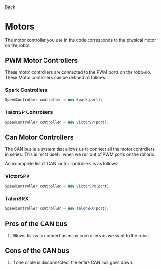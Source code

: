 [Back](./readme.md)
# Motors
The motor controller you use in the code corresponds to the physical motor on the robot.

## PWM Motor Controllers
These motor controllers are connected to the PWM ports on the robo-rio. These Motor controllers can be defined as follows:

### Spark Controllers
```java
SpeedController controller = new Spark(port);
```
### TalonSP Controllers
```java
SpeedController controller = new VictorSP(port);
```

## Can Motor Controllers
The CAN bus is a system that allows us to connect all the motor controllers in series. This is most useful when we run out of PWM ports on the roborio.

An incomplete list of CAN motor controllers is as follows:

### VictorSPX
```java
SpeedController controller = new VictorSPX(port);
```
### TalonSRX
```java
SpeedController controller = new TalonSRX(port);
```

## Pros of the CAN bus
1. Allows for us to connect as many controllers as we want to the robot.

## Cons of the CAN bus
1. If one cable is disconnected, the entire CAN bus goes down.